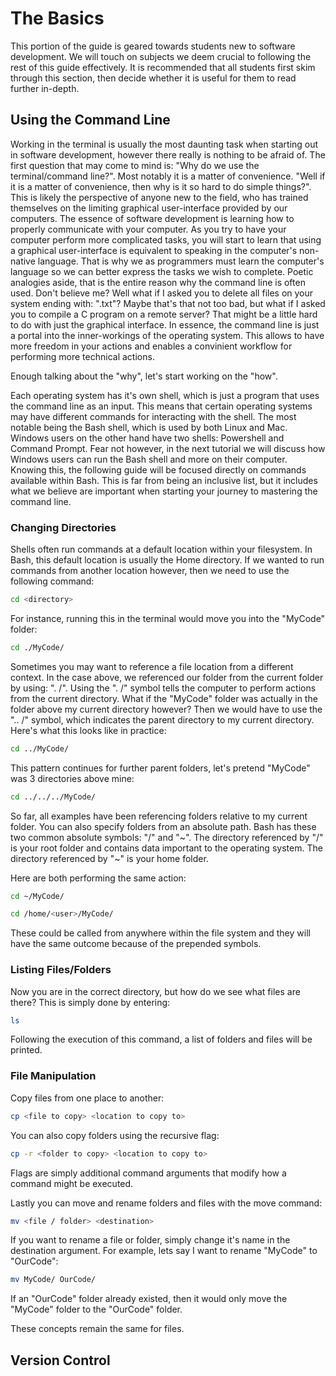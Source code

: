 # The Basics
This portion of the guide is geared towards students new to software
development. We will touch on subjects we deem crucial to following
the rest of this guide effectively. It is recommended that all students
first skim through this section, then decide whether it is useful for them
to read further in-depth.

## Using the Command Line
Working in the terminal is usually the most daunting task when starting out in
software development, however there really is nothing to be afraid of. The
first question that may come to mind is: "Why do we use the terminal/command
line?". Most notably it is a matter of convenience. "Well if it is a matter
of convenience, then why is it so hard to do simple things?". This is likely
the perspective of anyone new to the field, who has trained themselves on
the limiting graphical user-interface provided by our computers. The essence of
software development is learning how to properly communicate with your
computer. As you try to have your computer perform more complicated tasks, you 
will start to learn that using a graphical user-interface is equivalent to
speaking in the computer's non-native language. That is why we as programmers
must learn the computer's language so we can better express the tasks we wish
to complete. Poetic analogies aside, that is the entire reason why the command
line is often used. Don't believe me? Well what if I asked you to delete all
files on your system ending with: ".txt"? Maybe that's that not too bad, but
what if I asked you to compile a C program on a remote server? That might be
a little hard to do with just the graphical interface. In essence, the command
line is just a portal into the inner-workings of the operating system. This
allows to have more freedom in your actions and enables a convinient workflow
for performing more technical actions.

Enough talking about the "why", let's start working on the "how". 

Each operating system has it's own shell, which is just a program that uses the
command line as an input. This means that certain operating systems may have
different commands for interacting with the shell. The most notable being the
Bash shell, which is used by both Linux and Mac. Windows users on the other
hand have two shells: Powershell and Command Prompt. Fear not however, in the
next tutorial we will discuss how Windows users can run the Bash shell and more
on their computer. Knowing this, the following guide will be focused directly
on commands available within Bash. This is far from being an inclusive list,
but it includes what we believe are important when starting your journey to
mastering the command line.

### Changing Directories
Shells often run commands at a default location within your filesystem. In Bash,
this default location is usually the Home directory. If we wanted to run
commands from another location however, then we need to use the following 
command:

```bash
cd <directory>
```

For instance, running this in the terminal would move you into the "MyCode" folder:

```bash
cd ./MyCode/
```
Sometimes you may want to reference a file location from a different context.
In the case above, we referenced our folder from the current folder by
using: ". /". Using the ". /" symbol tells the computer to perform
actions from the current directory. What if the "MyCode" folder was actually
in the folder above my current directory however? Then we would have to use
the ".. /" symbol, which indicates the parent directory to my current directory.
Here's what this looks like in practice:

```bash
cd ../MyCode/
```

This pattern continues for further parent folders, let's pretend "MyCode" was
3 directories above mine:

```bash
cd ../../../MyCode/
```

So far, all examples have been referencing folders relative to my current folder. You can also specify folders from an
absolute path. Bash has these two common absolute symbols:
"/" and "~". The directory referenced by "/" is your root folder and contains
data important to the operating system. The directory referenced by "~" is your home folder.

Here are both performing the same action:

```bash
cd ~/MyCode/
```
```bash
cd /home/<user>/MyCode/
```

These could be called from anywhere within the file system and they will have
the same outcome because of the prepended symbols.

### Listing Files/Folders
Now you are in the correct directory, but how do we see what files are there?
This is simply done by entering:

```bash
ls
```

Following the execution of this command, a list of folders and files will
be printed.

### File Manipulation
Copy files from one place to another:

```bash
cp <file to copy> <location to copy to>
```

You can also copy folders using the recursive flag:

```bash
cp -r <folder to copy> <location to copy to>
```

Flags are simply additional command arguments that modify how a command might
be executed.

Lastly you can move and rename folders and files with the move command:

```bash
mv <file / folder> <destination>
```

If you want to rename a file or folder, simply change it's name in the
destination argument. For example, lets say I want to rename "MyCode" to
"OurCode":

```bash
mv MyCode/ OurCode/
```

If an "OurCode" folder already existed, then it would only move the "MyCode" folder to the "OurCode" folder.

These concepts remain the same for files.

## Version Control

